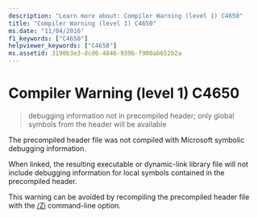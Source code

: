 ```yaml
---
description: "Learn more about: Compiler Warning (level 1) C4650"
title: "Compiler Warning (level 1) C4650"
ms.date: "11/04/2016"
f1_keywords: ["C4650"]
helpviewer_keywords: ["C4650"]
ms.assetid: 3190b3e3-dcd6-4846-939b-f900ab652b2a
---
```

# Compiler Warning (level 1) C4650

> debugging information not in precompiled header; only global symbols from the header will be available

The precompiled header file was not compiled with Microsoft symbolic debugging information.

When linked, the resulting executable or dynamic-link library file will not include debugging information for local symbols contained in the precompiled header.

This warning can be avoided by recompiling the precompiled header file with the [/Zi](../../build/reference/z7-zi-zi-debug-information-format.md) command-line option.
